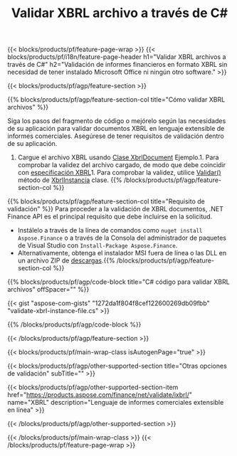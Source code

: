 ﻿---
title: Validar XBRL archivo a través de C#
description: Código de muestra para la validación de archivos XBRL. Utilice el código de ejemplo API para validar los archivos por lotes XBRL dentro de las aplicaciones basadas en .NET. 
url: /es/net/validate/xbrl/
family: finance
platformtag: net
feature: validate
informat: XBRL
outformat: 
otherformats: 
---
{{< blocks/products/pf/feature-page-wrap >}}
{{< blocks/products/pf/i18n/feature-page-header h1="Validar XBRL archivos a través de C#" h2="Validación de informes financieros en formato XBRL sin necesidad de tener instalado Microsoft Office ni ningún otro software." >}}

{{< blocks/products/pf/agp/feature-section >}}

{{% blocks/products/pf/agp/feature-section-col title="Cómo validar XBRL archivos" %}}

Siga los pasos del fragmento de código o mejórelo según las necesidades de su aplicación para validar documentos XBRL en lenguaje extensible de informes comerciales. Asegúrese de tener requisitos de validación dentro de su aplicación.

1. Cargue el archivo XBRL usando [Clase XbrlDocument](https://apireference.aspose.com/finance/net/aspose.finance.xbrl/xbrldocument) Ejemplo.1. Para comprobar la validez del archivo cargado, de modo que debe coincidir con [especificación XBRL](http://www.xbrl.org/specification/inlinexbrl-part1/rec-2013-11-18/inlinexbrl-part1-rec-2013-11-18.html)1. Para comprobar la validez, utilice [Validar()](https://apireference.aspose.com/finance/net/aspose.finance.xbrl/xbrlinstance/methods/validate) método de [XbrlInstancia](https://apireference.aspose.com/finance/net/aspose.finance.xbrl/xbrlinstance) clase.
{{% /blocks/products/pf/agp/feature-section-col %}}

{{% blocks/products/pf/agp/feature-section-col title="Requisito de validación" %}}
Para proceder a la validación de XBRL documentos, .NET Finance API es el principal requisito que debe incluirse en la solicitud. 
- Instálelo a través de la línea de comandos como ```nuget install Aspose.Finance``` o a través de la Consola del administrador de paquetes de Visual Studio con ```Install-Package Aspose.Finance```.
- Alternativamente, obtenga el instalador MSI fuera de línea o las DLL en un archivo ZIP de [descargas](https://downloads.aspose.com/finance/net).{{% /blocks/products/pf/agp/feature-section-col %}}

{{% blocks/products/pf/agp/code-block title="C# código para validar XBRL archivos" offSpacer="" %}}

{{< gist "aspose-com-gists" "1272da1f804f8cef122600269db09fbb" "validate-xbrl-instance-file.cs" >}}

{{% /blocks/products/pf/agp/code-block %}}

{{< /blocks/products/pf/agp/feature-section >}}

{{< blocks/products/pf/main-wrap-class isAutogenPage="true" >}}

{{< blocks/products/pf/agp/other-supported-section title="Otras opciones de validación" subTitle="" >}}

{{< blocks/products/pf/agp/other-supported-section-item href="https://products.aspose.com/finance/net/validate/ixbrl/" name="XBRL" description="Lenguaje de informes comerciales extensible en línea" >}}

{{< /blocks/products/pf/agp/other-supported-section >}}

{{< /blocks/products/pf/main-wrap-class >}}
{{< /blocks/products/pf/feature-page-wrap >}}